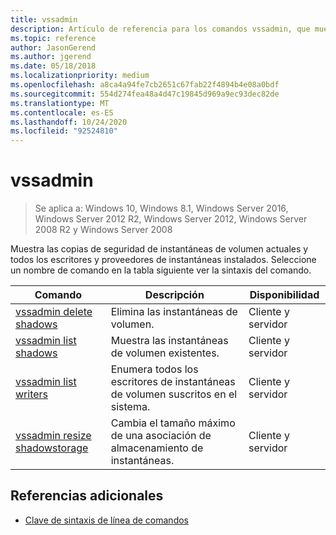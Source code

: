 ```yaml
---
title: vssadmin
description: Artículo de referencia para los comandos vssadmin, que muestra las copias de seguridad de instantáneas de volumen actuales y todos los escritores y proveedores de instantáneas instalados.
ms.topic: reference
author: JasonGerend
ms.author: jgerend
ms.date: 05/18/2018
ms.localizationpriority: medium
ms.openlocfilehash: a8ca4a94fe7cb2651c67fab22f4894b4e08a0bdf
ms.sourcegitcommit: 554d274fea48a4d47c19845d969a9ec93dec82de
ms.translationtype: MT
ms.contentlocale: es-ES
ms.lasthandoff: 10/24/2020
ms.locfileid: "92524810"
---
```

# <a name="vssadmin"></a>vssadmin

> Se aplica a: Windows 10, Windows 8.1, Windows Server 2016, Windows Server 2012 R2, Windows Server 2012, Windows Server 2008 R2 y Windows Server 2008

Muestra las copias de seguridad de instantáneas de volumen actuales y todos los escritores y proveedores de instantáneas instalados. Seleccione un nombre de comando en la tabla siguiente ver la sintaxis del comando.

| Comando | Descripción | Disponibilidad |
|--|--|--|
| [vssadmin delete shadows](vssadmin-delete-shadows.md) | Elimina las instantáneas de volumen. | Cliente y servidor |
| [vssadmin list shadows](vssadmin-list-shadows.md) | Muestra las instantáneas de volumen existentes. | Cliente y servidor |
| [vssadmin list writers](vssadmin-list-writers.md) | Enumera todos los escritores de instantáneas de volumen suscritos en el sistema. | Cliente y servidor |
| [vssadmin resize shadowstorage](vssadmin-resize-shadowstorage.md) | Cambia el tamaño máximo de una asociación de almacenamiento de instantáneas. | Cliente y servidor |

## <a name="additional-references"></a>Referencias adicionales

- [Clave de sintaxis de línea de comandos](command-line-syntax-key.md)
